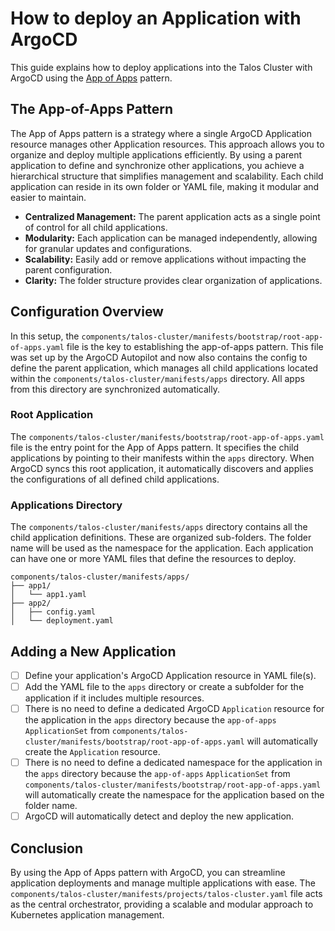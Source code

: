 # How to deploy an Application with ArgoCD

This guide explains how to deploy applications into the Talos Cluster with ArgoCD using the [App of Apps](https://argo-cd.readthedocs.io/en/stable/operator-manual/declarative-setup/#app-of-apps) pattern.

## The App-of-Apps Pattern

The App of Apps pattern is a strategy where a single ArgoCD Application resource manages other Application resources. This approach allows you to organize and deploy multiple applications efficiently. By using a parent application to define and synchronize other applications, you achieve a hierarchical structure that simplifies management and scalability. Each child application can reside in its own folder or YAML file, making it modular and easier to maintain.

- **Centralized Management:** The parent application acts as a single point of control for all child applications.
- **Modularity:** Each application can be managed independently, allowing for granular updates and configurations.
- **Scalability:** Easily add or remove applications without impacting the parent configuration.
- **Clarity:** The folder structure provides clear organization of applications.

## Configuration Overview

In this setup, the `components/talos-cluster/manifests/bootstrap/root-app-of-apps.yaml` file is the key to establishing the app-of-apps pattern. This file was set up by the ArgoCD Autopilot and now also contains the config to define the parent application, which manages all child applications located within the `components/talos-cluster/manifests/apps` directory. All apps from this directory are synchronized automatically.

### Root Application

The `components/talos-cluster/manifests/bootstrap/root-app-of-apps.yaml` file is the entry point for the App of Apps pattern. It specifies the child applications by pointing to their manifests within the `apps` directory. When ArgoCD syncs this root application, it automatically discovers and applies the configurations of all defined child applications.

### Applications Directory

The `components/talos-cluster/manifests/apps` directory contains all the child application definitions. These are organized sub-folders. The folder name will be used as the namespace for the application. Each application can have one or more YAML files that define the resources to deploy.

```plaintext
components/talos-cluster/manifests/apps/
├── app1/
│   └── app1.yaml
├── app2/
│   ├── config.yaml
│   └── deployment.yaml
```

## Adding a New Application

- [ ] Define your application's ArgoCD Application resource in YAML file(s).
- [ ] Add the YAML file to the `apps` directory or create a subfolder for the application if it includes multiple resources.
- [ ] There is no need to define a dedicated ArgoCD `Application` resource for the application in the `apps` directory because the `app-of-apps` `ApplicationSet` from `components/talos-cluster/manifests/bootstrap/root-app-of-apps.yaml` will automatically create the `Application` resource.
- [ ] There is no need to define a dedicated namespace for the application in the `apps` directory because the `app-of-apps` `ApplicationSet` from `components/talos-cluster/manifests/bootstrap/root-app-of-apps.yaml` will automatically create the namespace for the application based on the folder name.
- [ ] ArgoCD will automatically detect and deploy the new application.

## Conclusion

By using the App of Apps pattern with ArgoCD, you can streamline application deployments and manage multiple applications with ease. The `components/talos-cluster/manifests/projects/talos-cluster.yaml` file acts as the central orchestrator, providing a scalable and modular approach to Kubernetes application management.

